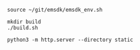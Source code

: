 ```
source ~/git/emsdk/emsdk_env.sh
```
```
mkdir build
./build.sh
```
```
python3 -m http.server --directory static
```
